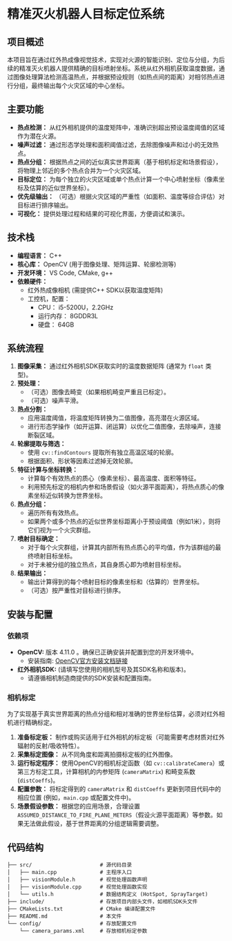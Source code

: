 # 精准灭火机器人目标定位系统

## 项目概述

本项目旨在通过红外热成像视觉技术，实现对火源的智能识别、定位与分组，为后续的精准灭火机器人提供精确的目标喷射坐标。系统从红外相机获取温度数据，通过图像处理算法检测高温热点，并根据预设规则（如热点间的距离）对相邻热点进行分组，最终输出每个火灾区域的中心坐标。

## 主要功能

*   **热点检测：** 从红外相机提供的温度矩阵中，准确识别超出预设温度阈值的区域作为潜在火源。
*   **噪声过滤：** 通过形态学处理和面积阈值过滤，去除图像噪声和过小的无效热点。
*   **热点分组：** 根据热点之间的近似真实世界距离（基于相机标定和场景假设），将物理上邻近的多个热点合并为一个火灾区域。
*   **目标定位：** 为每个独立的火灾区域或单个热点计算一个中心喷射坐标（像素坐标及估算的近似世界坐标）。
*   **优先级输出：** （可选）根据火灾区域的严重性（如面积、温度等综合评估）对目标进行排序输出。
*   **可视化：** 提供处理过程和结果的可视化界面，方便调试和演示。

## 技术栈

*   **编程语言：** C++
*   **核心库：** OpenCV (用于图像处理、矩阵运算、轮廓检测等)
*   **开发环境：** VS Code, CMake, g++
*   **依赖硬件：**
    *   红外热成像相机 (需提供C++ SDK以获取温度矩阵)
    *   工控机，配置： 
        *   CPU：   i5-5200U，2.2GHz
        *   运行内存：   8GDDR3L
        *   硬盘：  64GB

## 系统流程

1.  **图像采集：** 通过红外相机SDK获取实时的温度数据矩阵 (通常为 `float` 类型)。
2.  **预处理：**
    *   （可选）图像去畸变（如果相机畸变严重且已标定）。
    *   （可选）噪声平滑。
3.  **热点分割：**
    *   应用温度阈值，将温度矩阵转换为二值图像，高亮潜在火源区域。
    *   进行形态学操作（如开运算、闭运算）以优化二值图像，去除噪声，连接断裂区域。
4.  **轮廓提取与筛选：**
    *   使用 `cv::findContours` 提取所有独立高温区域的轮廓。
    *   根据面积、形状等因素过滤掉无效轮廓。
5.  **特征计算与坐标转换：**
    *   计算每个有效热点的质心（像素坐标）、最高温度、面积等特征。
    *   利用预先标定的相机内参和场景假设（如火源平面距离），将热点质心的像素坐标近似转换为世界坐标。
6.  **热点分组：**
    *   遍历所有有效热点。
    *   如果两个或多个热点的近似世界坐标距离小于预设阈值（例如1米），则将它们视为一个火灾群组。
7.  **喷射目标确定：**
    *   对于每个火灾群组，计算其内部所有热点质心的平均值，作为该群组的最终喷射目标坐标。
    *   对于未被分组的独立热点，其自身质心即为喷射目标坐标。
8.  **结果输出：**
    *   输出计算得到的每个喷射目标的像素坐标和（估算的）世界坐标。
    *   （可选）按严重性对目标进行排序。

## 安装与配置

### 依赖项

*   **OpenCV:** 版本 4.11.0 。确保已正确安装并配置到您的开发环境中。
    *   安装指南: [OpenCV官方安装文档链接](https://docs.opencv.org/master/d0/d3d/tutorial_general_install.html)
*   **红外相机SDK:** (请填写您使用的相机型号及其SDK名称和版本)。
    *   请遵循相机制造商提供的SDK安装和配置指南。

### 相机标定

为了实现基于真实世界距离的热点分组和相对准确的世界坐标估算，必须对红外相机进行精确标定。

1.  **准备标定板：** 制作或购买适用于红外相机的标定板（可能需要考虑材质对红外辐射的反射/吸收特性）。
2.  **采集标定图像：** 从不同角度和距离拍摄标定板的红外图像。
3.  **运行标定程序：** 使用OpenCV的相机标定函数（如 `cv::calibrateCamera`）或第三方标定工具，计算相机的内参矩阵 (`cameraMatrix`) 和畸变系数 (`distCoeffs`)。
4.  **配置参数：** 将标定得到的 `cameraMatrix` 和 `distCoeffs` 更新到项目代码中的相应位置 (例如，`main.cpp` 或配置文件中)。
5.  **场景假设参数：** 根据您的应用场景，合理设置 `ASSUMED_DISTANCE_TO_FIRE_PLANE_METERS`（假设火源平面距离）等参数。如果无法做此假设，基于世界距离的分组逻辑需要调整。


## 代码结构

```
├── src/                      # 源代码目录
│   ├── main.cpp              # 主程序入口
│   ├── visionModule.h        # 视觉处理函数声明
│   ├── visionModule.cpp      # 视觉处理函数实现
│   └── utils.h               # 数据结构定义 (HotSpot, SprayTarget)
├── include/                  # 存放项目内部头文件，如相机SDK头文件
├── CMakeLists.txt            # CMake 编译配置文件
├── README.md                 # 本文件
└── config/                   # 存放配置文件
    └── camera_params.xml     # 存放相机标定参数
```